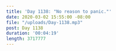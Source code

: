 ```yaml
---
title: 'Day 1138: "No reason to panic."'
date: 2020-03-02 15:55:00 -08:00
file: "/uploads/Day-1138.mp3"
post: Day 1138
duration: '00:04:19'
length: 3717777
---
```


